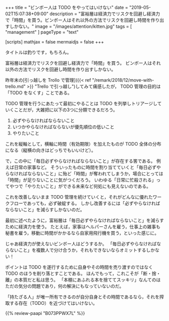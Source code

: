 +++
title = "ビンボー人は TODO をやってはいけない"
date =  "2019-05-02T15:07:38+09:00"
description = "富裕層は経済力でリスクを回避し経済力で「時間」を買う。ビンボー人はそれ以外の方法でリスクを回避し時間を作り出すしかない。"
image = "/images/attention/kitten.jpg"
tags = [ "management" ]
pageType = "text"

[scripts]
  mathjax = false
  mermaidjs = false
+++

タイトルは釣りです，もちろん。

富裕層は経済力でリスクを回避し経済力で「時間」を買う。
ビンボー人はそれ以外の方法でリスクを回避し時間を作り出すしかない。

昨年末の[引っ越しを Trollo で管理]({{< ref "/remark/2018/12/move-with-trello.md" >}} "Trello で引っ越し")してみて痛感したが， TODO 管理の目的は「TODO をなくす」ことである。

TODO 管理を行うにあたって最初にやることは TODO を列挙しトリアージしていくことだが，大雑把に以下の3つに分類できるだろう。

1. 必ずやらなければならないこと
2. いつかやらなければならないが優先順位の低いこと
3. やりたいこと

これを縦軸として，横軸に時間（有効期限）を加えたものが TODO 全体の分布になる（縦横の向きはどっちでもいいけど）。

で，この中に「毎日必ずやらなければならないこと」が存在する筈である。
例えば日常の家事など。
そういったものに時間を割り当てていくと「毎日必ずやらなければならないこと」に殆ど「時間」が奪われてしまうか，場合にとっては「時間」が足りないことに気がつくだろう。
いわゆる「日常に忙殺される」ってやつで「やりたいこと」ができる未来など何処にも見えないのである。

これを改善しないまま TODO 管理を続けていくと，それがどんなに優れたワークフローであっても，必ず破綻する。
しかし改善するには「必ずやらなければならないこと」を減らすしかないのだ。

最初に述べたように，富裕層は「毎日必ずやらなければならないこと」を減らすために経済力を使う。
たとえば，家事はヘルパーさんを雇う，仕事上の雑事も秘書を雇う，移動に時間がかかるなら自家用飛行機を買う，といった感じに。

じゃあ経済力が使えないビンボー人はどうするか。
「毎日必ずやらなければならないこと」を複数人で分け合うか，それもできないならオミットするしかない！

ポイントは TODO を遂行するために自身やその時間を売り渡すのではなく TODO のほうを削り落とすことである。
ほんでもって，これこそが「断・捨・離」の本質だと私は思う。
「本棚にあふれる本を捨ててスッキリ」なんてのはただの気分の問題であり，何の解決にもなっていないのだ。

「持たざる人」が唯一所有できるのが自分自身とその時間であるなら，それを搾取する存在（TODO）を近づけてはいけない。

{{% review-paapi "B073PPWX7L" %}} <!-- モモ -->
